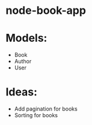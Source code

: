 # node-book-app

# Models:
- Book
- Author
- User

# Ideas:
- Add pagination for books
- Sorting for books